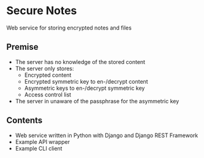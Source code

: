 # Secure Notes
Web service for storing encrypted notes and files

## Premise
- The server has no knowledge of the stored content
- The server only stores:
    - Encrypted content
    - Encrypted symmetric key to en-/decrypt content
    - Asymmetric keys to en-/decrypt symmetric key
    - Access control list
- The server in unaware of the passphrase for the asymmetric key

## Contents
- Web service written in Python with Django and Django REST Framework
- Example API wrapper
- Example CLI client
